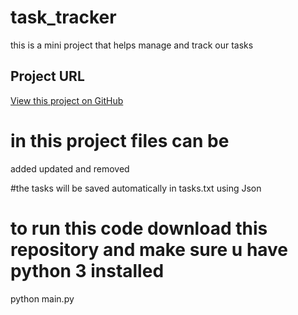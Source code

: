 # task_tracker

this is a mini project that helps manage and track our tasks

## Project URL
[View this project on GitHub](https://github.com/gabi-z21/task_tracker)



# in this project files can be
  added
  updated and
  removed 
  
#the tasks will be saved automatically in tasks.txt using Json

# to run this code download this repository and make sure u have python 3 installed

python main.py 
